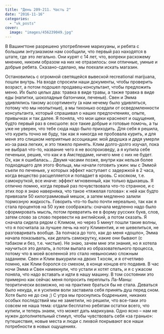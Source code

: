 ```yaml
---
title: "День 209-211. Часть 2"
date: "2016-11-16"
categories: 
  - "vk_posts"
cover:
  image: "images/456239049.jpg"
---
```


В Вашингтоне разрешено употребление марихуаны, и ребята с большим энтузиазмом нам сообщили, что первый раз находятся в штате, где это легально. Они курят с 14 лет, что, вопреки расхожему мнению, никоим образом на них не отразилось: они отличные, умные и добрые ребята. Сказано-сделано, мы поехали искать магазин.

<!--more-->

Остановились с огромной светящейся вывеской recreational marijuana, пошли внутрь. На входе спросили наши документы, чтобы проверить возраст, а потом подошел продавец-консультант, чтобы предложить меню. Их было целых два: травка в виде травы, а также травка в виде еды (напитки, шоколадные батончики, печенья). Свен и Эмма удивлялись такому ассортименту (а нам нечему было удивляться, потому что мы неопытные), а мы тихонько оседали от осведомленности консультанта, который спрашивал о наших предпочтениях, опыте, привычках и так далее. Я поняла, что мои щеки краснеют и ощущения, будто первый раз в сексшопе: все такие добрые и готовые помочь, а ты уже не уверен, что тебе сюда надо было приходить. Для себя я решила, что курить точно не буду, так как я никогда не пробовала курить, и для меня это слишком неприятные ассоциации: мой дедушка и дядя умерли из-за рака легких, и это тяжело принять. Клим долго-долго изучал, пока не выбрал что-то, название чего я не воспроизведу, а я купила себе печеньки, решив, что как и в Амстердаме, ничего мне с них не будет. Ох, как я ошибалась… Двумя часами позже, внутри как нельзя более подходящего для этого Фольца, мы начали готовить ужин: мы с Эммой съели по печеньке, у которых эффект наступает с задержкой в 2 часа, когда вещество расщепляется и попадает в кровь. С косяком, т.е. самокруткой, все иначе: эффект мгновенный, как только вдыхаешь. Я отлично помню, когда первый раз почувствовала что-то странное, и с этих пор я знаю наверняка, что такое «тяжелая голова»: к ней как будто привязали 50 килограммовый мешок, а затем медленно залили тормозную жидкость. Говорить что-то было почти нереально, так как я стала процентов на 50 хуже соображать: сначала медленно надо было сформировать мысль, потом превратить ее в форму русских букв, слов, затем слово за слово перевести на английский, а потом сказать. Я сначала сидела рядом с Климом, но через 5 минут пошли такие волны, что я посчитала за лучшее лечь на ногу Климентия, и не шевелиться, не разговаривать вообще. За полчаса до того, как до меня «дошло», Эмма начала показывать, как делать самокрутку, какие они бывают (с табаком и без, т.е. чистые). Не знаю, зачем мне эти знания, но я хотела научиться это делать, а потом выпала из образовательного процесса, потому что в моей вселенной это стало невыносимо сложным заданием. Свен и Клим выкурили на двоих 1 косяк, и я отчетливо помню, как Клим боролся со смехом, в конце концов его подавив. В час ночи Эмма и Свен намекнули, что устали и хотят спать, и я с ужасом поняла, что надо вставать и идти в нашу машину. В том состоянии это примерно как сейчас меня попросить переплыть Ла-Манш: теоритически возможно, но на практике браться бы не стала. Деваться было некуда, и я усилием воли заставила себя принять душ перед сном. Хотя было не до сна ;) С утра мы проснулись бодренькие, никаких особых последствий мы не заметили, но решили, что все-таки это совсем не наша тема: отдали бесплатно ребятам остатки всего, что купили, и теперь знаем, что может дать марихуана. Одно ясно – нам не нужен дополнительный стимул, чтобы чувствовать себя «за гранью»: путешествия, новые места и люди с лихвой покрывают все наши потребности в новых ощущениях.

